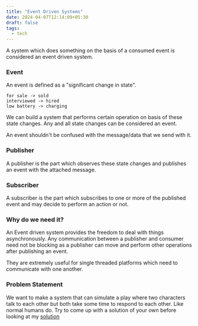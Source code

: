 ```yaml
---
title: "Event Driven Systems"
date: 2024-04-07T12:14:09+05:30
draft: false
tags:
  - tech
---
```


A system which does something on the basis of a consumed event is considered an event driven system.

### Event

An event is defined as a "significant change in state".

```
for sale -> sold
interviewed -> hired
low battery -> charging
```

We can build a system that performs certain operation on basis of these state changes. Any and all state changes can be considered an event.

An event shouldn't be confused with the message/data that we send with it.

### Publisher

A publisher is the part which observes these state changes and publishes an event with the attached message.

### Subscriber

A subscriber is the part which subscribes to one or more of the published event and may decide to perform an action or not.

### Why do we need it?

An Event driven system provides the freedom to deal with things asynchronously.
Any communication between a publisher and consumer need not be blocking as a publisher can move and perform other operations after publishing an event.

They are extremely useful for single threaded platforms which need to communicate with one another.

### Problem Statement

We want to make a system that can simulate a play where two characters talk to each other but both take some time to respond to each other. Like normal humans do. Try to come up with a solution of your own before looking at my [solution](https://github.com/sharma-rishabh/play)
